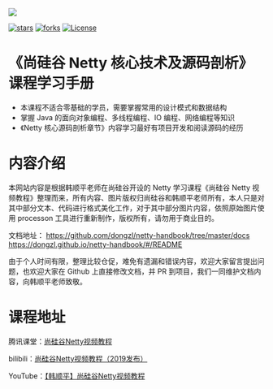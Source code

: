 ![](https://dongzl.github.io/netty-handbook/_media/netty_logo_450px.svg)

[![stars](https://badgen.net/github/stars/dongzl/netty-handbook?icon=github&color=4ab8a1)](https://github.com/dongzl/netty-handbook) 
[![forks](https://badgen.net/github/forks/dongzl/netty-handbook?icon=github&color=4ab8a1)](https://github.com/dongzl/netty-handbook)
[![License](https://img.shields.io/badge/license-Apache%202-4EB1BA.svg)](https://www.apache.org/licenses/LICENSE-2.0.html)

# 《尚硅谷 Netty 核心技术及源码剖析》课程学习手册

- 本课程不适合零基础的学员，需要掌握常用的设计模式和数据结构
- 掌握 Java 的面向对象编程、多线程编程、IO 编程、网络编程等知识
- 《Netty 核心源码剖析章节》内容学习最好有项目开发和阅读源码的经历

# 内容介绍

本网站内容是根据韩顺平老师在尚硅谷开设的 Netty 学习课程《尚硅谷 Netty 视频教程》整理而来，所有内容、图片版权归尚硅谷和韩顺平老师所有，本人只是对其中部分文本、代码进行格式美化工作，对于其中部分图片内容，依照原始图片使用 processon 工具进行重新制作，版权所有，请勿用于商业目的。

文档地址：
https://github.com/dongzl/netty-handbook/tree/master/docs
https://dongzl.github.io/netty-handbook/#/README

由于个人时间有限，整理比较仓促，难免有遗漏和错误内容，欢迎大家留言提出问题，也欢迎大家在 Github 上直接修改文档，并 PR 到项目，我们一同维护文档内容，向韩顺平老师致敬。

# 课程地址

腾讯课堂：[尚硅谷Netty视频教程](https://ke.qq.com/course/463900)

bilibili：[尚硅谷Netty视频教程（2019发布）](https://www.bilibili.com/video/av76227904/)

YouTube：[【韩顺平】尚硅谷Netty视频教程](https://www.youtube.com/playlist?list=PLmOn9nNkQxJH02M10mFnBW0yPRnLmRSMo)
